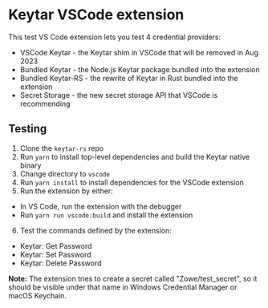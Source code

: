 # Keytar VSCode extension

This test VS Code extension lets you test 4 credential providers:
* VSCode Keytar - the Keytar shim in VSCode that will be removed in Aug 2023
* Bundled Keytar - the Node.js Keytar package bundled into the extension
* Bundled Keytar-RS - the rewrite of Keytar in Rust bundled into the extension
* Secret Storage - the new secret storage API that VSCode is recommending

## Testing

1. Clone the `keytar-rs` repo
2. Run `yarn` to install top-level dependencies and build the Keytar native binary
3. Change directory to `vscode`
4. Run `yarn install` to install dependencies for the VSCode extension
5. Run the extension by either:
  - In VS Code, run the extension with the debugger
  - Run `yarn run vscode:build` and install the extension
6. Test the commands defined by the extension:
  * Keytar: Get Password
  * Keytar: Set Password
  * Keytar: Delete Password

**Note:** The extension tries to create a secret called "Zowe/test_secret", so it should be visible under that name in Windows Credential Manager or macOS Keychain.
